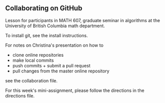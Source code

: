Collaborating on GitHub
-----------------------

Lesson for participants in MATH 607, graduate seminar in algorithms at the University of British Columbia math department. 

To install git, see the install instructions.  

For notes on Christina's presentation on how to
 
* clone online repositories
* make local commits
* push commits + submit a pull request
* pull changes from the master online repository

see the collaboration file.  

For this week's mini-assignment, please follow the directions in the directions file.  
